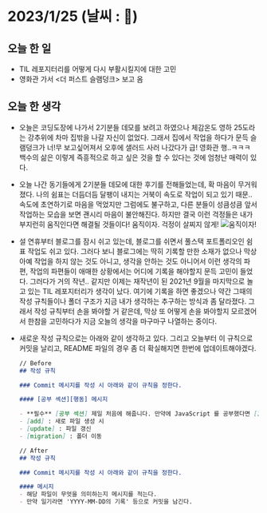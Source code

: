 # 2023/1/25 (날씨 : 🥶)

## 오늘 한 일
- TIL 레포지터리를 어떻게 다시 부활시킬지에 대한 고민
- 영화관 가서 <더 퍼스트 슬램덩크> 보고 옴

## 오늘 한 생각
- 오늘은 코딩도장에 나가서 2기분들 데모를 보려고 하였으나 체감온도 영하 25도라는 강추위에 차마 집밖을 나갈 자신이 없었다. 그래서 집에서 작업을 하다가 문득 슬램덩크가 너!무 보고싶어져서 오후에 샐러드 사러 나갔다가 급! 영화관 행..ㅋㅋㅋ 백수의 삶은 이렇게 즉흥적으로 하고 싶은 것을 할 수 있다는 것에 엄청난 매력이 있다.
- 오늘 나간 동기들에게 2기분들 데모에 대한 후기를 전해들었는데, 확 마음이 무거워졌다. 나의 쉼표는 더듬더듬 달팽이 내지는 거북이 속도로 작업이 되고 있기 때문.. 속도에 초연하기로 마음을 먹었지만 그럼에도 불구하고, 다른 분들이 성큼성큼 앞서 작업하는 모습을 보면 괜시리 마음이 불안해진다. 하지만 결국 이런 걱정들은 내가 부지런히 움직인다면 해결될 것들이다! 움직이자. 걱정이 살찌지 않게!
![움직이자!](https://img1.daumcdn.net/thumb/R1280x0/?scode=mtistory2&fname=https%3A%2F%2Fblog.kakaocdn.net%2Fdn%2FbW3PHq%2FbtrTgQSekzH%2FhA19tsk3Ve1rp0sDVKztl1%2Fimg.png)
- 설 연휴부터 블로그를 잠시 쉬고 있는데, 블로그를 쉬면서 풀스택 포트폴리오인 쉼표 작업도 쉬고 있다. 그러다 보니 블로그에는 딱히 기록할 만한 소재가 없으나 막상 아예 작업을 하지 않는 것도 아니고, 생각을 안하는 것도 아니어서 이런 생각의 파편, 작업의 파편들이 애매한 상황에서는 어디에 기록을 해야할지 문득 고민이 들었다. 그러다가 거의 작년.. 같지만 이제는 재작년이 된 2021년 9월을 마지막으로 놀고 있는 TIL 레포지터리가 생각이 났다. 여기에 기록을 하면 좋겠으나 약간 그때의 작성 규칙들이나 폴더 구조가 지금 내가 생각하는 추구하는 방식과 좀 달라졌다. 그래서 작성 규칙부터 손을 봐야할 거 같은데, 막상 또 어떻게 손을 봐야할지 모르겠어서 한참을 고민하다가 지금 오늘의 생각을 마구마구 나열하는 중이다.
- 새로운 작성 규칙으로는 아래와 같이 생각하고 있다. 그리고 오늘부터 이 규칙으로 커밋을 날리고, README 파일의 경우 좀 더 확실해지면 한번에 업데이트해야겠다.
  ```markdown
  // Before
  ## 작성 규칙

  ### Commit 메시지를 작성 시 아래와 같이 규칙을 정한다.

  #### [공부 섹션][행동] 메시지

  - **필수** [공부 섹션] 제일 처음에 해줍니다. 만약에 JavaScript 를 공부했다면 [JavaScript]
  - [add] : 새로 파일 생성 시
  - [update] : 파일 갱신
  - [migration] : 폴더 이동
  ```

  ```markdown
  // After
  ## 작성 규칙

  ### Commit 메시지를 작성 시 아래와 같이 규칙을 정한다.

  #### 메시지
  - 해당 파일이 무엇을 의미하는지 메시지를 적는다.
  - 만약 일기라면 'YYYY-MM-DD의 기록' 등으로 커밋을 남긴다.
  ```
